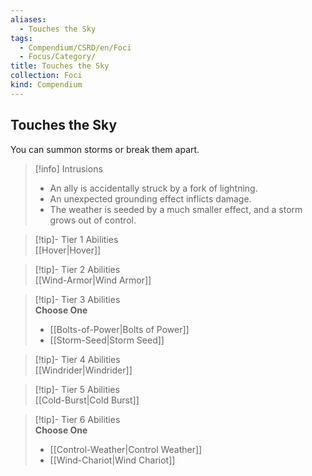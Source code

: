 ```yaml
---
aliases:
  - Touches the Sky
tags:
  - Compendium/CSRD/en/Foci
  - Focus/Category/
title: Touches the Sky
collection: Foci
kind: Compendium
---
```

## Touches the Sky  
You can summon storms or break them apart.  

>[!info] Intrusions  
>- An ally is accidentally struck by a fork of lightning.  
>- An unexpected grounding effect inflicts damage.  
>- The weather is seeded by a much smaller effect, and a storm grows out of control.  


>[!tip]- Tier 1 Abilities  
> [[Hover|Hover]]  


>[!tip]- Tier 2 Abilities  
> [[Wind-Armor|Wind Armor]]  


>[!tip]- Tier 3 Abilities  
> **Choose One**  
>- [[Bolts-of-Power|Bolts of Power]]  
>- [[Storm-Seed|Storm Seed]]  


>[!tip]- Tier 4 Abilities  
> [[Windrider|Windrider]]  


>[!tip]- Tier 5 Abilities  
> [[Cold-Burst|Cold Burst]]  


>[!tip]- Tier 6 Abilities  
> **Choose One**  
>- [[Control-Weather|Control Weather]]  
>- [[Wind-Chariot|Wind Chariot]]